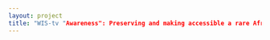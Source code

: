 ```yaml
--- 
layout: project 
title: "WIS-tv "Awareness": Preserving and making accessible a rare African-American television news magazine show from the 1970s." 
---
```



